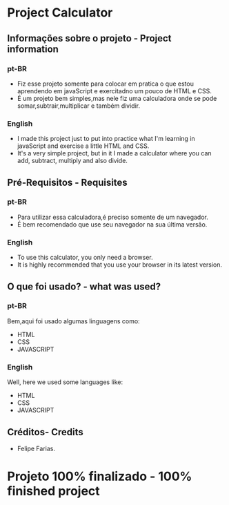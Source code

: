 # Project Calculator

## Informações sobre o projeto - Project information

### pt-BR

- Fiz esse projeto somente para colocar em pratica o que estou aprendendo em javaScript e exercitadno um pouco de HTML e CSS.
- É um projeto bem simples,mas nele fiz uma calculadora onde se pode somar,subtrair,multiplicar e também dividir.

### English

- I made this project just to put into practice what I'm learning in javaScript and exercise a little HTML and CSS.
- It's a very simple project, but in it I made a calculator where you can add, subtract, multiply and also divide.

## Pré-Requisitos - Requisites

### pt-BR

- Para utilizar essa calculadora,é preciso somente de um navegador.
- É bem recomendado que use seu navegador na sua última versão.

### English

- To use this calculator, you only need a browser.
- It is highly recommended that you use your browser in its latest version.

## O que foi usado? - what was used?

### pt-BR

<p> Bem,aqui foi usado algumas linguagens como: <p>

- HTML
- CSS
- JAVASCRIPT

### English 

<p> Well, here we used some languages ​​like: <p>


- HTML
- CSS
- JAVASCRIPT


## Créditos- Credits

- Felipe Farias.



# Projeto 100% finalizado - 100% finished project
